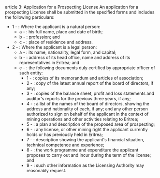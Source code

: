 article 3: Application for a Prospecting License
An application for a prospecting License shall be submitted in the specified forms and includes the following particulars:
<ul>
			<li>1 - : Where the applicant is a natural person:<ul>
						<li>a - : his full name, place and date of birth;<ul>
						</ul></li>						<li>b - : profession; and<ul>
						</ul></li>						<li>c - : place of residence and address.<ul>
						</ul></li>			</ul></li>			<li>2 - : Where the applicant is a legal person:<ul>
						<li>a - : its name, nationality, legal form, and capital;<ul>
						</ul></li>						<li>b - : address of its head office, name and address of its representatives in Eritrea; and<ul>
						</ul></li>						<li>c - : the following documents duly certified by appropriate officer of such entity:<ul>
									<li>1 - : copies of its memorandum and articles of association;<ul>
									</ul></li>									<li>2 - : copy of the latest annual report of the board of directors, if any;<ul>
									</ul></li>									<li>3 - : copies of the balance sheet, profit and loss statements and auditor&#39;s reports for the previous three years, if any;<ul>
									</ul></li>									<li>4 - : a list of the names of the board of directors, showing the address and nationality of each, if any; and any other person authorized to sign on behalf of the applicant in the context of mining operations and other activities relating to Eritrea;<ul>
									</ul></li>									<li>5 - : a plan and description of the proposed area of prospecting;<ul>
									</ul></li>									<li>6 - : any license, or other mining right the applicant currently holds or has previously held in Eritrea;<ul>
									</ul></li>									<li>7 - : description showing the applicant&#39;s financial situation, technical competence and experience;<ul>
									</ul></li>									<li>8 - : the work programme and expenditure the applicant proposes to carry out and incur during the term of the license; and<ul>
									</ul></li>									<li>9 - : such other information as the Licensing Authority may reasonably request.<ul>
									</ul></li>						</ul></li>			</ul></li></ul>